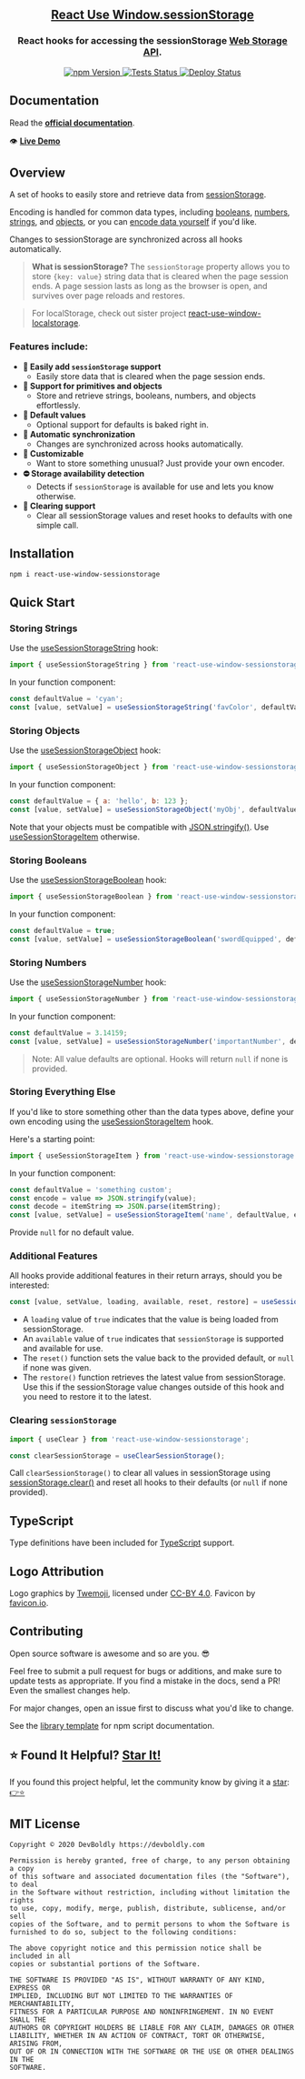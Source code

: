 <h2 align="center">
  <a href="https://github.com/devboldly/react-use-window-sessionstorage">React Use Window.sessionStorage</a>
</h2>
<h3 align="center">
  React hooks for accessing the sessionStorage <a href="https://developer.mozilla.org/en-US/docs/Web/API/Web_Storage_API">Web Storage API</a>.
</h3>
<p align="center">
  <a href="https://badge.fury.io/js/react-use-window-sessionstorage">
    <img src="https://badge.fury.io/js/react-use-window-sessionstorage.svg" alt="npm Version"/>
  </a>
  <a href="https://github.com/devboldly/react-use-window-sessionstorage/actions?query=workflow%3ATests">
    <img src="https://github.com/devboldly/react-use-window-sessionstorage/workflows/Tests/badge.svg" alt="Tests Status"/>
  </a>
  <a href="https://github.com/devboldly/react-use-window-sessionstorage/actions?query=workflow%3ADeploy">
    <img src="https://github.com/devboldly/react-use-window-sessionstorage/workflows/Deploy/badge.svg" alt="Deploy Status"/>
  </a>
</p>

## Documentation

Read the **[official documentation](https://devboldly.github.io/react-use-window-sessionstorage/)**.

👁️ **[Live Demo](https://devboldly.github.io/react-use-window-sessionstorage/useSessionStorageString#example)**

## Overview

A set of hooks to easily store and retrieve data from [sessionStorage](https://developer.mozilla.org/en-US/docs/Web/API/Window/sessionStorage).

Encoding is handled for common data types, including [booleans](https://devboldly.github.io/react-use-window-sessionstorage/useSessionStorageBoolean), [numbers](https://devboldly.github.io/react-use-window-sessionstorage/useSessionStorageNumber), [strings](https://devboldly.github.io/react-use-window-sessionstorage/useSessionStorageString), and [objects](https://devboldly.github.io/react-use-window-sessionstorage/useSessionStorageObject), or you can [encode data yourself](https://devboldly.github.io/react-use-window-sessionstorage/useSessionStorageItem) if you'd like.

Changes to sessionStorage are synchronized across all hooks automatically.

> **What is sessionStorage?** The `sessionStorage` property allows you to store `{key: value}` string data that is cleared when the page session ends. A page session lasts as long as the browser is open, and survives over page reloads and restores.

> For localStorage, check out sister project [react-use-window-localstorage](https://devboldly.github.io/react-use-window-localstorage).

### Features include:

- **💪 Easily add `sessionStorage` support**
  - Easily store data that is cleared when the page session ends.
- **🔢 Support for primitives and objects**
  - Store and retrieve strings, booleans, numbers, and objects effortlessly.
- **💁 Default values**
  - Optional support for defaults is baked right in.
- **🔄 Automatic synchronization**
  - Changes are synchronized across hooks automatically.
- **👾 Customizable**
  - Want to store something unusual? Just provide your own encoder.
- **⛔ Storage availability detection**
  - Detects if `sessionStorage` is available for use and lets you know otherwise.
- **🧼 Clearing support**
  - Clear all sessionStorage values and reset hooks to defaults with one simple call.

## Installation

```
npm i react-use-window-sessionstorage
```

## Quick Start

### Storing Strings

Use the [useSessionStorageString](https://devboldly.github.io/react-use-window-sessionstorage/useSessionStorageString) hook:

```jsx
import { useSessionStorageString } from 'react-use-window-sessionstorage';
```

In your function component:

```jsx
const defaultValue = 'cyan';
const [value, setValue] = useSessionStorageString('favColor', defaultValue);
```

### Storing Objects

Use the [useSessionStorageObject](https://devboldly.github.io/react-use-window-sessionstorage/useSessionStorageObject) hook:

```jsx
import { useSessionStorageObject } from 'react-use-window-sessionstorage';
```

In your function component:

```jsx
const defaultValue = { a: 'hello', b: 123 };
const [value, setValue] = useSessionStorageObject('myObj', defaultValue);
```

Note that your objects must be compatible with [JSON.stringify()](https://developer.mozilla.org/en-US/docs/Web/JavaScript/Reference/Global_Objects/JSON/stringify). Use [useSessionStorageItem](https://devboldly.github.io/react-use-window-sessionstorage/useSessionStorageItem) otherwise.

### Storing Booleans

Use the [useSessionStorageBoolean](https://devboldly.github.io/react-use-window-sessionstorage/useSessionStorageBoolean) hook:

```jsx
import { useSessionStorageBoolean } from 'react-use-window-sessionstorage';
```

In your function component:

```jsx
const defaultValue = true;
const [value, setValue] = useSessionStorageBoolean('swordEquipped', defaultValue);
```

### Storing Numbers

Use the [useSessionStorageNumber](https://devboldly.github.io/react-use-window-sessionstorage/useSessionStorageNumber) hook:

```jsx
import { useSessionStorageNumber } from 'react-use-window-sessionstorage';
```

In your function component:

```jsx
const defaultValue = 3.14159;
const [value, setValue] = useSessionStorageNumber('importantNumber', defaultValue);
```

> Note: All value defaults are optional. Hooks will return `null` if none is provided.

### Storing Everything Else

If you'd like to store something other than the data types above, define your own encoding using the [useSessionStorageItem](https://devboldly.github.io/react-use-window-sessionstorage/useSessionStorageItem) hook.

Here's a starting point:

```jsx
import { useSessionStorageItem } from 'react-use-window-sessionstorage';
```

In your function component:

```jsx
const defaultValue = 'something custom';
const encode = value => JSON.stringify(value);
const decode = itemString => JSON.parse(itemString);
const [value, setValue] = useSessionStorageItem('name', defaultValue, encode, decode);
```

Provide `null` for no default value.

### Additional Features

All hooks provide additional features in their return arrays, should you be interested:

```jsx
const [value, setValue, loading, available, reset, restore] = useSessionStorageString('favColor', 'cyan');
```

- A `loading` value of `true` indicates that the value is being loaded from sessionStorage.
- An `available` value of `true` indicates that `sessionStorage` is supported and available for use. 
- The `reset()` function sets the value back to the provided default, or `null` if none was given.
- The `restore()` function retrieves the latest value from sessionStorage. Use this if the sessionStorage value changes outside of this hook and you need to restore it to the latest.

### Clearing `sessionStorage`

```jsx
import { useClear } from 'react-use-window-sessionstorage';
```

```jsx
const clearSessionStorage = useClearSessionStorage();
```

Call `clearSessionStorage()` to clear all values in sessionStorage using [sessionStorage.clear()](https://developer.mozilla.org/en-US/docs/Web/API/Window/sessionStorage) 
and reset all hooks to their defaults (or `null` if none provided).

## TypeScript

Type definitions have been included for [TypeScript](https://www.typescriptlang.org/) support.

## Logo Attribution

Logo graphics by [Twemoji](https://github.com/twitter/twemoji), licensed under [CC-BY 4.0](https://creativecommons.org/licenses/by/4.0/). Favicon by [favicon.io](https://favicon.io/emoji-favicons/).

## Contributing

Open source software is awesome and so are you. 😎

Feel free to submit a pull request for bugs or additions, and make sure to update tests as appropriate. If you find a mistake in the docs, send a PR! Even the smallest changes help.

For major changes, open an issue first to discuss what you'd like to change.

See the [library template](https://tinyurl.com/ya3k258d) for npm script documentation.

## ⭐ Found It Helpful? [Star It!](https://github.com/devboldly/react-use-window-sessionstorage/stargazers)

If you found this project helpful, let the community know by giving it a [star](https://github.com/devboldly/react-use-window-sessionstorage/stargazers): [👉⭐](https://github.com/devboldly/react-use-window-sessionstorage/stargazers)

## MIT License

```
Copyright © 2020 DevBoldly https://devboldly.com

Permission is hereby granted, free of charge, to any person obtaining a copy
of this software and associated documentation files (the "Software"), to deal
in the Software without restriction, including without limitation the rights
to use, copy, modify, merge, publish, distribute, sublicense, and/or sell
copies of the Software, and to permit persons to whom the Software is
furnished to do so, subject to the following conditions:

The above copyright notice and this permission notice shall be included in all
copies or substantial portions of the Software.

THE SOFTWARE IS PROVIDED "AS IS", WITHOUT WARRANTY OF ANY KIND, EXPRESS OR
IMPLIED, INCLUDING BUT NOT LIMITED TO THE WARRANTIES OF MERCHANTABILITY,
FITNESS FOR A PARTICULAR PURPOSE AND NONINFRINGEMENT. IN NO EVENT SHALL THE
AUTHORS OR COPYRIGHT HOLDERS BE LIABLE FOR ANY CLAIM, DAMAGES OR OTHER
LIABILITY, WHETHER IN AN ACTION OF CONTRACT, TORT OR OTHERWISE, ARISING FROM,
OUT OF OR IN CONNECTION WITH THE SOFTWARE OR THE USE OR OTHER DEALINGS IN THE
SOFTWARE.
```